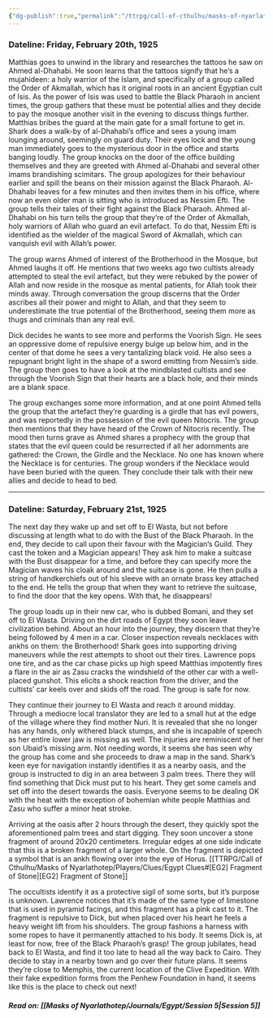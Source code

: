 ```yaml
---
{"dg-publish":true,"permalink":"/ttrpg/call-of-cthulhu/masks-of-nyarlathotep/players/journals/egypt/session-4/","tags":["TTRPG/Games/MoN"]}
---
```


### Dateline: Friday, February 20th, 1925
Matthias goes to unwind in the library and researches the tattoos he saw on Ahmed al-Dhahabi. He soon learns that the tattoos signify that he’s a mujahideen: a holy warrior of the Islam, and specifically of a group called the Order of Akmallah, which has it original roots in an ancient Egyptian cult of Isis. As the power of Isis was used to battle the Black Pharaoh in ancient times, the group gathers that these must be potential allies and they decide to pay the mosque another visit in the evening to discuss things further. Matthias bribes the guard at the main gate for a small fortune to get in. Shark does a walk-by of al-Dhahabi’s office and sees a young imam lounging around, seemingly on guard duty. Their eyes lock and the young man immediately goes to the mysterious door in the office and starts banging loudly. The group knocks on the door of the office building themselves and they are greeted with Ahmed al-Dhahabi and several other imams brandishing scimitars. The group apologizes for their behaviour earlier and spill the beans on their mission against the Black Pharaoh. Al-Dhahabi leaves for a few minutes and then invites them in his office, where now an even older man is sitting who is introduced as Nessim Efti. The group tells their tales of their fight against the Black Pharaoh. Ahmed al-Dhahabi on his turn tells the group that they’re of the Order of Akmallah, holy warriors of Allah who guard an evil artefact. To do that, Nessim Efti is identified as the wielder of the magical Sword of Akmallah, which can vanquish evil with Allah’s power.

The group warns Ahmed of interest of the Brotherhood in the Mosque, but Ahmed laughs it off. He mentions that two weeks ago two cultists already attempted to steal the evil artefact, but they were rebuked by the power of Allah and now reside in the mosque as mental patients, for Allah took their minds away. Through conversation the group discerns that the Order ascribes all their power and might to Allah, and that they seem to underestimate the true potential of the Brotherhood, seeing them more as thugs and criminals than any real evil.

Dick decides he wants to see more and performs the Voorish Sign. He sees an oppressive dome of repulsive energy bulge up below him, and in the center of that dome he sees a very tantalizing black void. He also sees a repugnant bright light in the shape of a sword emitting from Nessim’s side. The group then goes to have a look at the mindblasted cultists and see through the Voorish Sign that their hearts are a black hole, and their minds are a blank space.

The group exchanges some more information, and at one point Ahmed tells the group that the artefact they’re guarding is a girdle that has evil powers, and was reportedly in the possession of the evil queen Nitocris. The group then mentions that they have heard of the Crown of Nitocris recently. The mood then turns grave as Ahmed shares a prophecy with the group that states that the evil queen could be resurrected if all her adornments are gathered: the Crown, the Girdle and the Necklace. No one has known where the Necklace is for centuries. The group wonders if the Necklace would have been buried with the queen. They conclude their talk with their new allies and decide to head to bed.

---

### Dateline: Saturday, February 21st, 1925
The next day they wake up and set off to El Wasta, but not before discussing at length what to do with the Bust of the Black Pharaoh. In the end, they decide to call upon their favour with the Magician’s Guild. They cast the token and a Magician appears! They ask him to make a suitcase with the Bust disappear for a time, and before they can specify more the Magician waves his cloak around and the suitcase is gone. He then pulls a string of handkerchiefs out of his sleeve with an ornate brass key attached to the end. He tells the group that when they want to retrieve the suitcase, to find the door that the key opens. With that, he disappears!

The group loads up in their new car, who is dubbed Bomani, and they set off to El Wasta. Driving on the dirt roads of Egypt they soon leave civilization behind. About an hour into the journey, they discern that they’re being followed by 4 men in a car. Closer inspection reveals necklaces with ankhs on them: the Brotherhood! Shark goes into supporting driving maneuvers while the rest attempts to shoot out their tires. Lawrence pops one tire, and as the car chase picks up high speed Matthias impotently fires a flare in the air as Zasu cracks the windshield of the other car with a well-placed gunshot. This elicits a shock reaction from the driver, and the cultists’ car keels over and skids off the road. The group is safe for now.

They continue their journey to El Wasta and reach it around midday. Through a mediocre local translator they are led to a small hut at the edge of the village where they find mother Nuri. It is revealed that she no longer has any hands, only withered black stumps, and she is incapable of speech as her entire lower jaw is missing as well. The injuries are reminiscent of her son Ubaid’s missing arm. Not needing words, it seems she has seen why the group has come and she proceeds to draw a map in the sand. Shark’s keen eye for navigation instantly identifies it as a nearby oasis, and the group is instructed to dig in an area between 3 palm trees. There they will find something that Dick must put to his heart. They get some camels and set off into the desert towards the oasis. Everyone seems to be dealing OK with the heat with the exception of bohemian white people Matthias and Zasu who suffer a minor heat stroke.

Arriving at the oasis after 2 hours through the desert, they quickly spot the aforementioned palm trees and start digging. They soon uncover a stone fragment of around 20x20 centimeters. Irregular edges at one side indicate that this is a broken fragment of a larger whole. On the fragment is depicted a symbol that is an ankh flowing over into the eye of Horus. [[TTRPG/Call of Cthulhu/Masks of Nyarlathotep/Players/Clues/Egypt Clues#[EG2] Fragment of Stone\|[EG2] Fragment of Stone]]

The occultists identify it as a protective sigil of some sorts, but it’s purpose is unknown. Lawrence notices that it’s made of the same type of limestone that is used in pyramid facings, and this fragment has a pink cast to it. The fragment is repulsive to Dick, but when placed over his heart he feels a heavy weight lift from his shoulders. The group fashions a harness with some ropes to have it permanently attached to his body. It seems Dick is, at least for now, free of the Black Pharaoh’s grasp! The group jubilates, head back to El Wasta, and find it too late to head all the way back to Cairo. They decide to stay in a nearby town and go over their future plans. It seems they’re close to Memphis, the current location of the Clive Expedition. With their fake expedition forms from the Penhew Foundation in hand, it seems like this is the place to check out next!

##### Read on: [[Masks of Nyarlathotep/Journals/Egypt/Session 5\|Session 5]]